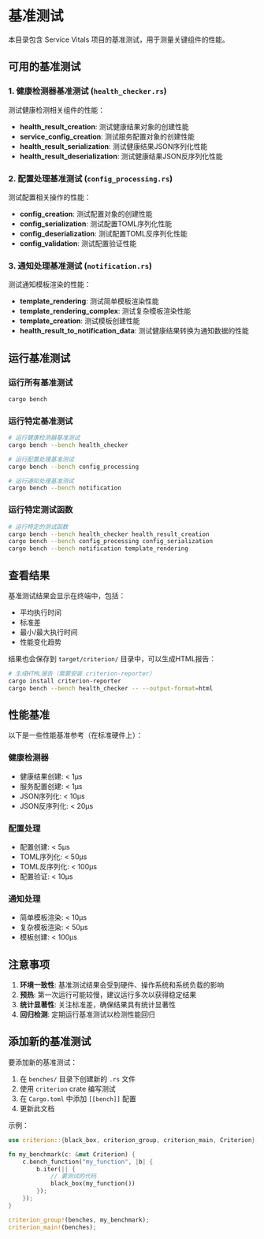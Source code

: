 # 基准测试

本目录包含 Service Vitals 项目的基准测试，用于测量关键组件的性能。

## 可用的基准测试

### 1. 健康检测器基准测试 (`health_checker.rs`)

测试健康检测相关组件的性能：

- **health_result_creation**: 测试健康结果对象的创建性能
- **service_config_creation**: 测试服务配置对象的创建性能
- **health_result_serialization**: 测试健康结果JSON序列化性能
- **health_result_deserialization**: 测试健康结果JSON反序列化性能

### 2. 配置处理基准测试 (`config_processing.rs`)

测试配置相关操作的性能：

- **config_creation**: 测试配置对象的创建性能
- **config_serialization**: 测试配置TOML序列化性能
- **config_deserialization**: 测试配置TOML反序列化性能
- **config_validation**: 测试配置验证性能

### 3. 通知处理基准测试 (`notification.rs`)

测试通知模板渲染的性能：

- **template_rendering**: 测试简单模板渲染性能
- **template_rendering_complex**: 测试复杂模板渲染性能
- **template_creation**: 测试模板创建性能
- **health_result_to_notification_data**: 测试健康结果转换为通知数据的性能

## 运行基准测试

### 运行所有基准测试

```bash
cargo bench
```

### 运行特定基准测试

```bash
# 运行健康检测器基准测试
cargo bench --bench health_checker

# 运行配置处理基准测试
cargo bench --bench config_processing

# 运行通知处理基准测试
cargo bench --bench notification
```

### 运行特定测试函数

```bash
# 运行特定的测试函数
cargo bench --bench health_checker health_result_creation
cargo bench --bench config_processing config_serialization
cargo bench --bench notification template_rendering
```

## 查看结果

基准测试结果会显示在终端中，包括：

- 平均执行时间
- 标准差
- 最小/最大执行时间
- 性能变化趋势

结果也会保存到 `target/criterion/` 目录中，可以生成HTML报告：

```bash
# 生成HTML报告（需要安装 criterion-reporter）
cargo install criterion-reporter
cargo bench --bench health_checker -- --output-format=html
```

## 性能基准

以下是一些性能基准参考（在标准硬件上）：

### 健康检测器
- 健康结果创建: < 1μs
- 服务配置创建: < 1μs
- JSON序列化: < 10μs
- JSON反序列化: < 20μs

### 配置处理
- 配置创建: < 5μs
- TOML序列化: < 50μs
- TOML反序列化: < 100μs
- 配置验证: < 10μs

### 通知处理
- 简单模板渲染: < 10μs
- 复杂模板渲染: < 50μs
- 模板创建: < 100μs

## 注意事项

1. **环境一致性**: 基准测试结果会受到硬件、操作系统和系统负载的影响
2. **预热**: 第一次运行可能较慢，建议运行多次以获得稳定结果
3. **统计显著性**: 关注标准差，确保结果具有统计显著性
4. **回归检测**: 定期运行基准测试以检测性能回归

## 添加新的基准测试

要添加新的基准测试：

1. 在 `benches/` 目录下创建新的 `.rs` 文件
2. 使用 `criterion` crate 编写测试
3. 在 `Cargo.toml` 中添加 `[[bench]]` 配置
4. 更新此文档

示例：

```rust
use criterion::{black_box, criterion_group, criterion_main, Criterion};

fn my_benchmark(c: &mut Criterion) {
    c.bench_function("my_function", |b| {
        b.iter(|| {
            // 要测试的代码
            black_box(my_function())
        });
    });
}

criterion_group!(benches, my_benchmark);
criterion_main!(benches);
```